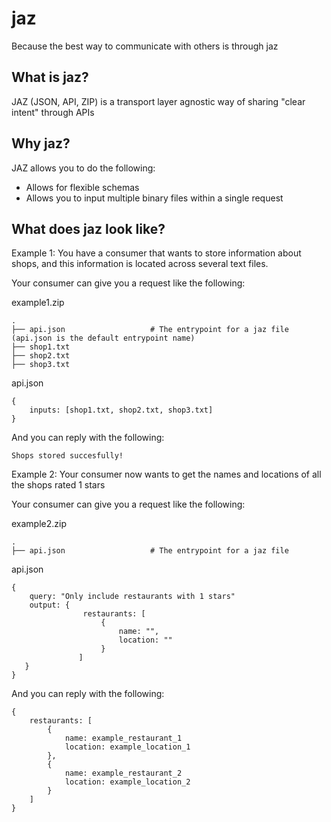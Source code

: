 # jaz

Because the best way to communicate with others is through jaz

## What is jaz?

JAZ (JSON, API, ZIP) is a transport layer agnostic way of sharing "clear intent" through APIs

## Why jaz?

JAZ allows you to do the following:
* Allows for flexible schemas
* Allows you to input multiple binary files within a single request

## What does jaz look like?

Example 1: You have a consumer that wants to store information about shops, and this information is located across several text files.

Your consumer can give you a request like the following:

example1.zip
```
.
├── api.json                   # The entrypoint for a jaz file (api.json is the default entrypoint name)
├── shop1.txt
├── shop2.txt
├── shop3.txt
```
api.json
```
{
    inputs: [shop1.txt, shop2.txt, shop3.txt]
}
```

And you can reply with the following:
```
Shops stored succesfully!
```

Example 2: Your consumer now wants to get the names and locations of all the shops rated 1 stars

Your consumer can give you a request like the following:

example2.zip
```
.
├── api.json                   # The entrypoint for a jaz file
```
api.json
```
{
    query: "Only include restaurants with 1 stars"
    output: {
                restaurants: [ 
                    {
                        name: "",
                        location: ""
                    }
               ]
   }
}
```

And you can reply with the following:
```
{
    restaurants: [
        {
            name: example_restaurant_1
            location: example_location_1
        },
        {
            name: example_restaurant_2
            location: example_location_2
        }
    ]
}
```
